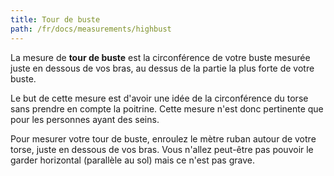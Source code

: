 ```yaml
---
title: Tour de buste
path: /fr/docs/measurements/highbust
---
```


La mesure de **tour de buste** est la circonférence de votre buste mesurée juste en dessous de vos bras, au dessus de la partie la plus forte de votre buste.

Le but de cette mesure est d'avoir une idée de la circonférence du torse sans prendre en compte la poitrine. Cette mesure n'est donc pertinente que pour les personnes ayant des seins.

Pour mesurer votre tour de buste, enroulez le mètre ruban autour de votre torse, juste en dessous de vos bras. 
Vous n'allez peut-être pas pouvoir le garder horizontal (parallèle au sol) mais ce n'est pas grave.
